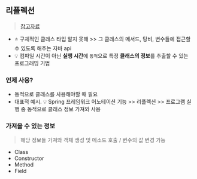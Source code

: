 ## 리플렉션
> [참고자료](https://kdg-is.tistory.com/entry/JAVA-%EB%A6%AC%ED%94%8C%EB%A0%89%EC%85%98-Reflection%EC%9D%B4%EB%9E%80)
- ⭐ 구체적인 클래스 타입 알지 못해 >> 그 클래스의 메서드, 탕비, 변수들에 접근할 수 있도록 해주는 자바 api
- 💡 컴파일 시간이 아닌 **실행 시간**에 `동적`으로 특정 **클래스의 정보**를 추출할 수 있는 프로그래밍 기법

### 언제 사용?
- 동적으로 클래스를 사용해야할 때 필요
- 대표적 예시. 💡 Spring 프레임워크 어노테이션 기능 >> 리플렉션 >> 프로그램 실행 중 동적으로 클래스 정보 가져와 사용

### 가져올 수 있는 정보
> 해당 정보들 가져와 객체 생성 및 메소드 호출 / 변수의 값 변경 가능
- Class
- Constructor
- Method
- Field
